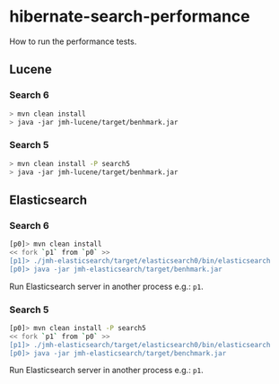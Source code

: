 # hibernate-search-performance

How to run the performance tests.

## Lucene

### Search 6

``` bash
> mvn clean install
> java -jar jmh-lucene/target/benhmark.jar
```

### Search 5

``` bash
> mvn clean install -P search5
> java -jar jmh-lucene/target/benhmark.jar
```

## Elasticsearch

### Search 6

``` bash
[p0]> mvn clean install
<< fork `p1` from `p0` >>
[p1]> ./jmh-elasticsearch/target/elasticsearch0/bin/elasticsearch
[p0]> java -jar jmh-elasticsearch/target/benhmark.jar
```

Run Elasticsearch server in another process e.g.: `p1`.

### Search 5

``` bash
[p0]> mvn clean install -P search5
<< fork `p1` from `p0` >>
[p1]> ./jmh-elasticsearch/target/elasticsearch0/bin/elasticsearch
[p0]> java -jar jmh-elasticsearch/target/benchmark.jar
```

Run Elasticsearch server in another process e.g.: `p1`.